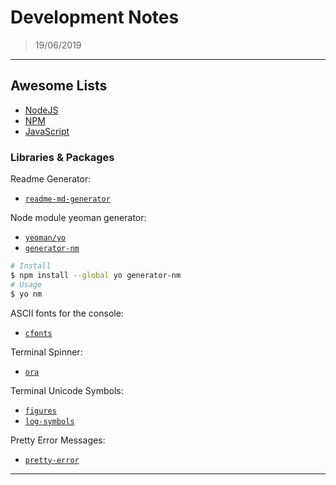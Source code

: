 
# Development Notes

> 19/06/2019

---

## Awesome Lists

- [NodeJS](https://github.com/sindresorhus/awesome-nodejs)
- [NPM](https://github.com/sindresorhus/awesome-npm)
- [JavaScript](https://github.com/sorrycc/awesome-javascript)

### Libraries & Packages

Readme Generator:

- [`readme-md-generator`](https://github.com/kefranabg/readme-md-generator)

Node module yeoman generator:

- [`yeoman/yo`](https://github.com/yeoman/yo)
- [`generator-nm`](https://github.com/sindresorhus/generator-nm)

```bash
# Install
$ npm install --global yo generator-nm
# Usage
$ yo nm
```

ASCII fonts for the console:

- [`cfonts`](https://github.com/dominikwilkowski/cfonts)

Terminal Spinner:

- [`ora`](https://github.com/sindresorhus/ora)

Terminal Unicode Symbols:

- [`figures`](https://github.com/sindresorhus/figures)
- [`log-symbols`](https://github.com/sindresorhus/log-symbols)

Pretty Error Messages:

- [`pretty-error`](https://github.com/AriaMinaei/pretty-error)

---

